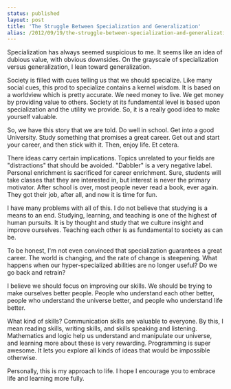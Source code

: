```yaml
---
status: published
layout: post
title: 'The Struggle Between Specialization and Generalization'
alias: /2012/09/19/the-struggle-between-specialization-and-generalization.html
---
```


Specialization has always seemed suspicious to me. It seems like an
idea of dubious value, with obvious downsides. On the grayscale of
specialization versus generalization, I lean toward generalization. 

Society is filled with cues telling us that we should specialize. 
Like many social cues, this prod to specialize contains a kernel
wisdom. It is based on a worldview which is pretty accurate. We need
money to live. We get money by providing value to others. Society at
its fundamental level is based upon specialization 
and the utility we provide. So, it is a really good idea to make
yourself valuable. 

So, we have this story that we are told. Do well in school. Get
into a good University. Study something that promises a great
career. Get out and start your career, and then stick with it. Then,
enjoy life. Et cetera.

There ideas carry certain implications.
Topics unrelated to your fields are "distractions" that should
be avoided. "Dabbler" is a very negative label. Personal enrichment
is sacrificed for career enrichment. Sure, students will take classes
that they are interested in, but interest is never the primary
motivator. After school is over, most people never read a book, ever
again. They got their job, after all, and now it is time for fun. 

I have many problems with all of this. I do not believe that studying
is a means to an end. Studying, learning, and teaching is one of the highest
of human pursuits. It is by thought and study that we
culture insight and improve ourselves. Teaching each other is as
fundamental to society as can be. 

To be honest, I'm not even convinced that specialization 
guarantees a great career. 
The world is changing, and the rate of change is steepening. 
What happens when our hyper-specialized abilities are no longer useful? Do
we go back and retrain? 

I believe we should focus on improving our skills. We should be trying
to make ourselves better people. People who understand each other
better, people who understand the universe better, and people who
understand life better. 

What kind of skills? Communication skills are valuable to
everyone. By this, I mean reading skills, writing skills, and skills
speaking and listening. Mathematics and logic help us understand and
manipulate our universe, and learning more about these is very
rewarding. Programming is super awesome. It lets you explore all kinds
of ideas that would be impossible otherwise.

Personally, this is my approach to life. I hope I encourage you to
embrace life and learning more fully. 

